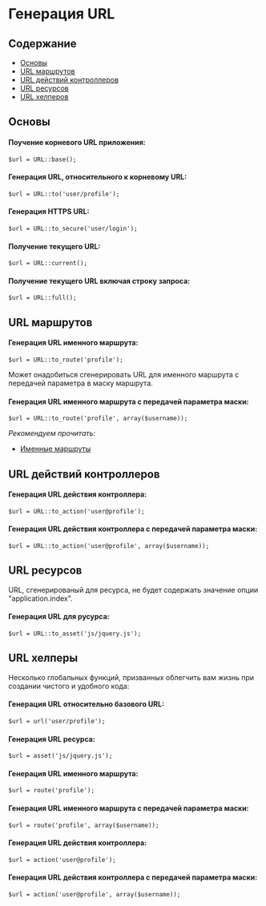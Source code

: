 # Генерация URL

## Содержание

- [Основы](#the-basics)
- [URL маршрутов](#urls-to-routes)
- [URL действий контроллеров](#urls-to-controller-actions)
- [URL ресурсов](#urls-to-assets)
- [URL хелперов](#url-helpers)

<a name="the-basics"></a>
## Основы

#### Поучение корневого URL приложения:

	$url = URL::base();

#### Генерация URL, относительного к корневому URL:

	$url = URL::to('user/profile');

#### Генерация HTTPS URL:

	$url = URL::to_secure('user/login');

#### Получение текущего URL:

	$url = URL::current();

#### Получение текущего URL включая строку запроса:

	$url = URL::full();

<a name="urls-to-routes"></a>
## URL маршрутов

#### Генерация URL именного маршрута:

	$url = URL::to_route('profile');

Может онадобиться сгенерировать URL для именного маршрута с передачей параметра в маску маршрута.

#### Генерация URL именного маршрута с передачей параметра маски:

	$url = URL::to_route('profile', array($username));

*Рекомендуем прочитать:*

- [Именные маршруты](/docs/routing#named-routes)

<a name="urls-to-controller-actions"></a>
## URL действий контроллеров

#### Генерация URL действия контроллера:

	$url = URL::to_action('user@profile');

#### Генерация URL действия контроллера с передачей параметра маски:

	$url = URL::to_action('user@profile', array($username));

<a name="urls-to-assets"></a>
## URL ресурсов

URL, сгенерированый для ресурса, не будет содержать значение опции "application.index".

#### Генерация URL для русурса:

	$url = URL::to_asset('js/jquery.js');

<a name="url-helpers"></a>
## URL хелперы

Несколько глобальных функций, призванных облегчить вам жизнь при создании чистого и удобного кода:

#### Генерация URL относительно базового URL:

	$url = url('user/profile');

#### Генерация URL ресурса:

	$url = asset('js/jquery.js');

#### Генерация URL именного маршрута:

	$url = route('profile');

#### Генерация URL именного маршрута с передачей параметра маски:

	$url = route('profile', array($username));

#### Генерация URL действия контроллера:

	$url = action('user@profile');

#### Генерация URL действия контроллера с передачей параметра маски:

	$url = action('user@profile', array($username));

